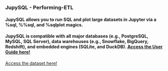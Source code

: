 ### JupySQL - Performing-ETL

#### JupySQL allows you to run SQL and plot large datasets in Jupyter via a %sql, %%sql, and %sqlplot magics. 

#### JupySQL is compatible with all major databases (e.g., PostgreSQL, MySQL, SQL Server), data warehouses (e.g., Snowflake, BigQuery, Redshift), and embedded engines (SQLite, and DuckDB).  [Access the User Guide here!](https://jupysql.ploomber.io/en/latest/quick-start.html)


[Access the dataset here!](https://github.com/mfigueiro/Credit-Card-Data/blob/master/Dados.csv)
